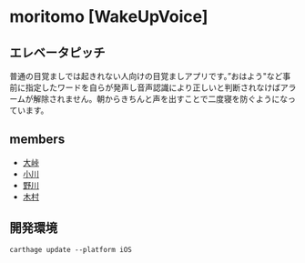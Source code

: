 # moritomo [WakeUpVoice]
## エレベータピッチ

普通の目覚ましでは起きれない人向けの目覚ましアプリです。”おはよう"など事前に指定したワードを自らが発声し音声認識により正しいと判断されなけばアラームが解除されません。朝からきちんと声を出すことで二度寝を防ぐようになっています。


## members
* [大峠](https://github.com/meokz)
* [小川](https://github.com/taiga-ogawa)
* [野川](https://github.com/naruchan)
* [木村](https://github.com/kmr-ryo)

## 開発環境
`carthage update --platform iOS`

